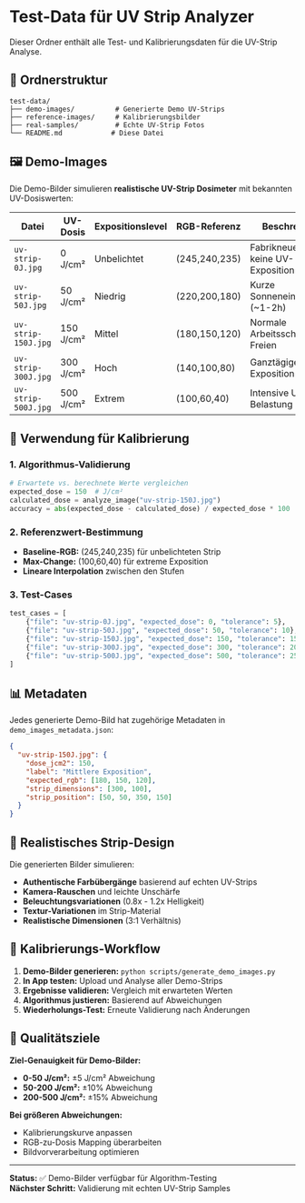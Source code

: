 # Test-Data für UV Strip Analyzer

Dieser Ordner enthält alle Test- und Kalibrierungsdaten für die UV-Strip Analyse.

## 📁 Ordnerstruktur

```
test-data/
├── demo-images/          # Generierte Demo UV-Strips
├── reference-images/     # Kalibrierungsbilder  
├── real-samples/         # Echte UV-Strip Fotos
└── README.md            # Diese Datei
```

## 🖼️ Demo-Images

Die Demo-Bilder simulieren **realistische UV-Strip Dosimeter** mit bekannten UV-Dosiswerten:

| Datei | UV-Dosis | Expositionslevel | RGB-Referenz | Beschreibung |
|-------|----------|------------------|--------------|--------------|
| `uv-strip-0J.jpg` | 0 J/cm² | Unbelichtet | (245,240,235) | Fabrikneuer Strip, keine UV-Exposition |
| `uv-strip-50J.jpg` | 50 J/cm² | Niedrig | (220,200,180) | Kurze Sonneneinstrahlung (~1-2h) |
| `uv-strip-150J.jpg` | 150 J/cm² | Mittel | (180,150,120) | Normale Arbeitsschicht im Freien |
| `uv-strip-300J.jpg` | 300 J/cm² | Hoch | (140,100,80) | Ganztägige UV-Exposition |
| `uv-strip-500J.jpg` | 500 J/cm² | Extrem | (100,60,40) | Intensive UV-Belastung |

## 🎯 Verwendung für Kalibrierung

### 1. Algorithmus-Validierung
```python
# Erwartete vs. berechnete Werte vergleichen
expected_dose = 150  # J/cm²
calculated_dose = analyze_image("uv-strip-150J.jpg")
accuracy = abs(expected_dose - calculated_dose) / expected_dose * 100
```

### 2. Referenzwert-Bestimmung
- **Baseline-RGB:** (245,240,235) für unbelichteten Strip
- **Max-Change:** (100,60,40) für extreme Exposition
- **Lineare Interpolation** zwischen den Stufen

### 3. Test-Cases
```python
test_cases = [
    {"file": "uv-strip-0J.jpg", "expected_dose": 0, "tolerance": 5},
    {"file": "uv-strip-50J.jpg", "expected_dose": 50, "tolerance": 10},
    {"file": "uv-strip-150J.jpg", "expected_dose": 150, "tolerance": 15},
    {"file": "uv-strip-300J.jpg", "expected_dose": 300, "tolerance": 20},
    {"file": "uv-strip-500J.jpg", "expected_dose": 500, "tolerance": 25}
]
```

## 📊 Metadaten

Jedes generierte Demo-Bild hat zugehörige Metadaten in `demo_images_metadata.json`:

```json
{
  "uv-strip-150J.jpg": {
    "dose_jcm2": 150,
    "label": "Mittlere Exposition", 
    "expected_rgb": [180, 150, 120],
    "strip_dimensions": [300, 100],
    "strip_position": [50, 50, 350, 150]
  }
}
```

## 🧪 Realistisches Strip-Design

Die generierten Bilder simulieren:
- **Authentische Farbübergänge** basierend auf echten UV-Strips
- **Kamera-Rauschen** und leichte Unschärfe
- **Beleuchtungsvariationen** (0.8x - 1.2x Helligkeit)  
- **Textur-Variationen** im Strip-Material
- **Realistische Dimensionen** (3:1 Verhältnis)

## 🔬 Kalibrierungs-Workflow

1. **Demo-Bilder generieren:** `python scripts/generate_demo_images.py`
2. **In App testen:** Upload und Analyse aller Demo-Strips
3. **Ergebnisse validieren:** Vergleich mit erwarteten Werten
4. **Algorithmus justieren:** Basierend auf Abweichungen
5. **Wiederholungs-Test:** Erneute Validierung nach Änderungen

## 🎯 Qualitätsziele

**Ziel-Genauigkeit für Demo-Bilder:**
- **0-50 J/cm²:** ±5 J/cm² Abweichung
- **50-200 J/cm²:** ±10% Abweichung  
- **200-500 J/cm²:** ±15% Abweichung

**Bei größeren Abweichungen:**
- Kalibrierungskurve anpassen
- RGB-zu-Dosis Mapping überarbeiten
- Bildvorverarbeitung optimieren

---

**Status:** ✅ Demo-Bilder verfügbar für Algorithm-Testing  
**Nächster Schritt:** Validierung mit echten UV-Strip Samples